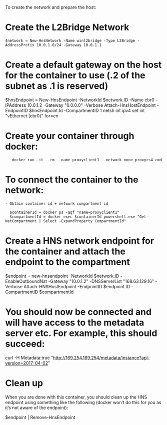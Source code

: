 To create the network and prepare the host:
 
#   Create the L2Bridge Network
 
    $network = New-HnsNetwork -Name winl2bridge -Type L2Bridge -AddressPrefix 10.0.1.0/24 -Gateway 10.0.1.1

# Create a default gateway on the host for the container to use (.2 of the subnet as .1 is reserved)
 
  $hnsEndpoint = New-HnsEndpoint -NetworkId $network.ID -Name cbr0 -IPAddress 10.0.1.2 -Gateway "0.0.0.0" -Verbose
  Attach-HnsHostEndpoint -EndpointID $hnsEndpoint.Id -CompartmentID 1
  netsh int ipv4 set int "vEthernet (cbr0)" for=en

# Create your container through docker:
 
       docker run -it --rm --name proxyclient1 --network none proxyrs4 cmd
 
# To connect the container to the network:
 
    - Obtain container id + network compartment id
 
      $containerId = docker ps -aqf "name=proxyclient1"
      $compartmentId = docker exec $containerId powershell.exe "Get-NetCompartment | Select -ExpandProperty CompartmentId"

# Create a HNS network endpoint for the container and attach the endpoint to the compartment
 
$endpoint = new-hnsendpoint -NetworkId $network.ID -EnableOutboundNat -Gateway "10.0.1.2" -DNSServerList "168.63.129.16" -Verbose
Attach-HNSHostEndpoint -EndpointID $endpoint.ID -CompartmentID $compartmentId
 
 
# You should now be connected and will have access to the metadata server etc. For example, this should succeed:
 
curl -H Metadata:true "http://169.254.169.254/metadata/instance?api-version=2017-04-02"
 
 
# Clean up
  When you are done with this container, you should clean up the HNS endpoint using something like 
  the following (docker won’t do this for you as it’s not aware of the endpoint):

  $endpoint | Remove-HnsEndpoint
                  <exit container>
